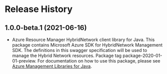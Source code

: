 # Release History

## 1.0.0-beta.1 (2021-06-16)

- Azure Resource Manager HybridNetwork client library for Java. This package contains Microsoft Azure SDK for HybridNetwork Management SDK. The definitions in this swagger specification will be used to manage the Hybrid Network resources. Package tag package-2020-01-01-preview. For documentation on how to use this package, please see [Azure Management Libraries for Java](https://aka.ms/azsdk/java/mgmt).
